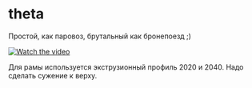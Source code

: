 # theta
Простой, как паровоз, брутальный как бронепоезд ;)

[![Watch the video](https://img.youtube.com/vi/x_wpeCRDHl8/maxresdefault.jpg)](https://youtu.be/x_wpeCRDHl8)

Для рамы используется экструзионный профиль 2020 и 2040.
Надо сделать сужение к верху.